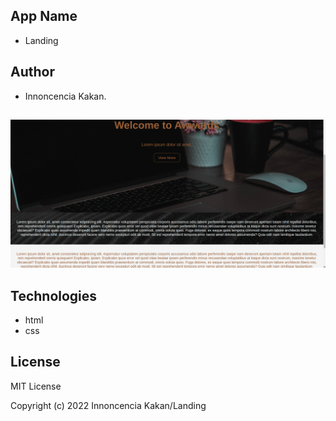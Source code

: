 ## App Name
* Landing

## Author
* Innoncencia Kakan.

##
![Alt text](./img/screenshot.png "Optional Title")

## Technologies
* html
* css

## License
MIT License

Copyright (c) 2022 Innoncencia Kakan/Landing

